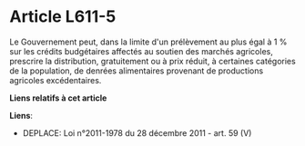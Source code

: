 # Article L611-5

Le Gouvernement peut, dans la limite d'un prélèvement au plus égal à 1 % sur les crédits budgétaires affectés au soutien des
marchés agricoles, prescrire la distribution, gratuitement ou à prix réduit, à certaines catégories de la population, de
denrées alimentaires provenant de productions agricoles excédentaires.

**Liens relatifs à cet article**

**Liens**:

  - DEPLACE: Loi n°2011-1978 du 28 décembre 2011 - art. 59 (V)
